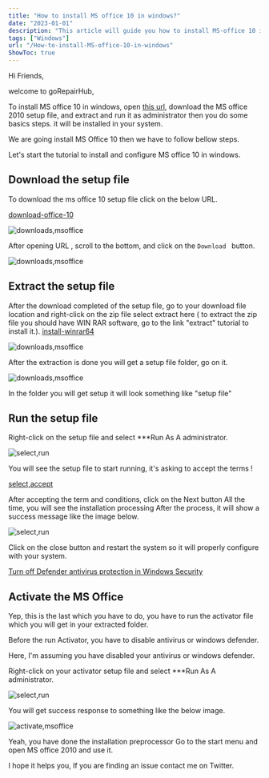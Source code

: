 ```yaml
---
title: "How to install MS office 10 in windows?"
date: "2023-01-01"
description: "This article will guide you how to install MS-office 10 in windows"
tags: ["Windows"]
url: "/How-to-install-MS-office-10-in-windows"
ShowToc: true
---
```

Hi Friends,

welcome to goRepairHub,

To install MS office 10 in windows, open <a href="https://getintopc.com/softwares/office-tools/microsoft-office-2010-pro-plus-march-2021-free-download-7593814/">
this url</a>, download the MS office 2010 setup file, and extract and run it as administrator then you do some basics steps. it will be installed in your system.

We are going install MS Office 10 then we have to follow bellow steps.

Let's start the tutorial to install and configure MS office 10 in windows.

## Download the setup file

To download the ms office 10 setup file click on the below URL.

<a href="https://getintopc.com/softwares/office-tools/microsoft-office-2010-pro-plus-march-2021-free-download-7593814/">download-office-10</a>

![downloads,msoffice](https://gorepairhub.github.io/images/2022-11-20-install-MS-office-10-in-windows/search-office-10.png)


After opening URL
, scroll to the bottom, and click on the `Download ` button.

![downloads,msoffice](https://gorepairhub.github.io/images/2022-11-20-install-MS-office-10-in-windows/downloads-office-10.png)

## Extract the setup file

After the download completed of the setup file, go to your download file location and right-click on the zip file select extract here 
( to extract the zip file you should have WIN RAR software, go to the link "extract" tutorial to install it.).
<a href= "/how-to-install-winrar-in-windows/">install-winrar64</a>

![downloads,msoffice](https://gorepairhub.github.io/images/2022-11-20-install-MS-office-10-in-windows/setupe-file-us.png)


After the extraction is done you will get a setup file folder, go on it.

![downloads,msoffice](https://gorepairhub.github.io/images/2022-11-20-install-MS-office-10-in-windows/setupe-file-us.png)

In the folder you will get setup it will look something like "setup file"

## Run the setup file

Right-click on the setup file and select ***Run As A administrator. 

![select,run](https://gorepairhub.github.io/images/2022-11-20-install-MS-office-10-in-windows/install-now-10.png)


You will see the setup file to start running, it's asking to accept the terms !

[select,accept](https://gorepairhub.github.io/images/2022-11-20-install-MS-office-10-in-windows/accept-term.png)


After accepting the term and conditions, click on the Next button All the time, you will see the installation processing After the process, it will show a success message like the image below.

![select,run](https://gorepairhub.github.io/images/2022-11-20-install-MS-office-10-in-windows/install-done.png)


Click on the close button and restart the system so it will properly configure with your system.

<a href="/how-to-disable-windows-defender/">Turn off Defender antivirus protection in Windows Security</a>

## Activate the MS Office

Yep, this is the last which you have to do, you have to run the activator file which you will get in your extracted folder.

Before the run Activator, you have to disable antivirus or windows defender.

Here, I'm assuming you have disabled your antivirus or windows defender.

Right-click on your activator setup file and select ***Run As A administrator. 

![select,run](https://gorepairhub.github.io/images/2022-11-20-install-MS-office-10-in-windows/run-activator.png)


You will get success response to something like the below image.

![activate,msoffice](https://gorepairhub.github.io/images/2022-11-20-install-MS-office-10-in-windows/office-10-activated.png)

Yeah, you have done the installation preprocessor Go to the start menu and open MS office 2010 and use it.

I hope it helps you, If you are finding an issue contact me on Twitter.

